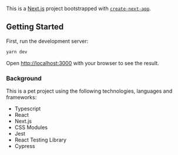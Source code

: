 This is a [Next.js](https://nextjs.org/) project bootstrapped with [`create-next-app`](https://github.com/vercel/next.js/tree/canary/packages/create-next-app).

## Getting Started

First, run the development server:

```bash
yarn dev
```

Open [http://localhost:3000](http://localhost:3000) with your browser to see the result.

### Background

This is a pet project using the following technologies, languages and frameworks:
- Typescript
- React
- Next.js
- CSS Modules
- Jest
- React Testing Library
- Cypress
